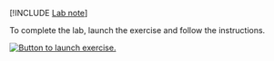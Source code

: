 [!INCLUDE [Lab note](../../../includes/wwl/launch-exercise-note.md)]

To complete the lab, launch the exercise and follow the instructions.

[![Button to launch exercise.](../media/launch-exercise.png)](https://microsoftlearning.github.io/mslearn-knowledge-mining/Instructions/Exercises/09-semantic-search-exercise.html?azure-portal=true) 
